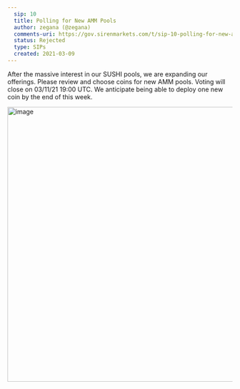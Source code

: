 ```yaml
---
  sip: 10
  title: Polling for New AMM Pools
  author: zegana (@zegana)
  comments-uri: https://gov.sirenmarkets.com/t/sip-10-polling-for-new-amm-pools/184
  status: Rejected
  type: SIPs
  created: 2021-03-09
---
```


After the massive interest in our SUSHI pools, we are expanding our offerings. Please review and choose coins for new AMM pools. Voting will close on 03/11/21 19:00 UTC. We anticipate being able to deploy one new coin by the end of this week.

<img width="616" alt="image" src="https://user-images.githubusercontent.com/83624992/124808445-3e987c80-df5f-11eb-8ad0-9a97521a7a7a.png">
